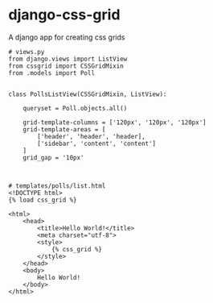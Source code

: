 # django-css-grid
A django app for creating css grids

    # views.py
    from django.views import ListView
    from cssgrid import CSSGridMixin
    from .models import Poll
    
    
    class PollsListView(CSSGridMixin, ListView):
        
        queryset = Poll.objects.all()
        
        grid-template-columns = ['120px', '120px', '120px']
        grid-template-areas = [
            ['header', 'header', 'header],
            ['sidebar', 'content', 'content']
        ]
        grid_gap = '10px'
    
    
    
    # templates/polls/list.html
    <!DOCTYPE html>
    {% load css_grid %}

    <html>
        <head>
            <title>Hello World!</title>
            <meta charset="utf-8">
            <style>
                {% css_grid %}
            </style>
        </head>
        <body>
            Hello World!
        </body>
    </html>
